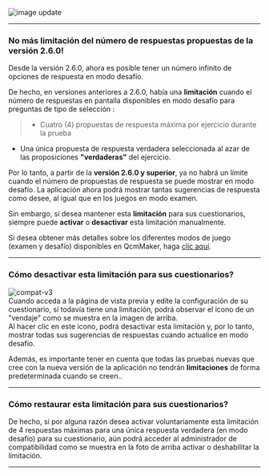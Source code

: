 
![image update][image]  

---

### No más limitación del número de respuestas propuestas de la versión 2.6.0!
Desde la versión 2.6.0, ahora es posible tener un número infinito de opciones de respuesta en modo desafío.  

De hecho, en versiones anteriores a 2.6.0, había una **limitación** cuando el número de respuestas en pantalla disponibles en modo desafío para preguntas de tipo de selección :   
>* Cuatro (4) propuestas de respuesta máxima por ejercicio durante la prueba
* Una única propuesta de respuesta verdadera seleccionada al azar de las proposiciones **"verdaderas"** del ejercicio.

Por lo tanto, a partir de la **versión 2.6.0 y superior**, ya no habrá un límite cuando el número de propuestas de respuesta se puede mostrar en modo desafío. La aplicación ahora podrá mostrar tantas sugerencias de respuesta como desee, al igual que en los juegos en modo examen.

Sin embargo, si desea mantener esta **limitación** para sus cuestionarios, siempre puede **activar** o **desactivar** esta limitación manualmente.  

Si desea obtener más detalles sobre los diferentes modos de juego (examen y desafío) disponibles en QcmMaker, haga [clic aquí][play_modes].  

---

### Cómo desactivar esta limitación para sus cuestionarios?
![compat-v3][compat_icon_image]  
Cuando acceda a la página de vista previa y edite la configuración de su cuestionario, si todavía tiene una limitación, podrá observar el icono de un "vendaje" como se muestra en la imagen de arriba.  
Al hacer clic en este icono, podrá desactivar esta limitación y, por lo tanto, mostrar todas sus sugerencias de respuestas cuando actualice en modo desafío.

Además, es importante tener en cuenta que todas las pruebas nuevas que cree con la nueva versión de la aplicación no tendrán **limitaciones** de forma predeterminada cuando se creen..

---

### Cómo restaurar esta limitación para sus cuestionarios?
De hecho, si por alguna razón desea activar voluntariamente esta limitación de 4 respuestas máximas para una única respuesta verdadera (en modo desafío) para su cuestionario, aún podrá acceder al administrador de compatibilidad como se muestra en la foto de arriba activar o deshabilitar la limitación.  


---

[compat_icon_image]: https://qcmmaker.qmakertech.com/documentations/compat-v3/resources/compatv3_patch.png
[play_modes]: https://qcmmaker.qmakertech.com/documentations/play-modes/body-FR.md
[details_pro]: https://qcmmaker.qmakertech.com/documentations/advantages-qcmmaker-pro/body.md
[pro_qcm_file]: https://qcmmaker.qmakertech.com/qcmfiles/Just_for_fun.qcm
[GooglePlayPro]: https://play.google.com/store/apps/details?id=com.qmaker.qcm.maker
[GooglePlay]: https://play.google.com/store/apps/details?id=com.devup.qcm.maker
[image]: https://qcmmaker.qmakertech.com/notifications/app-update/resources/upgrade2.png
[apk]: https://qcmmaker.qmakertech.com/notifications/app-update/resources/qcmmaker-release.ap
